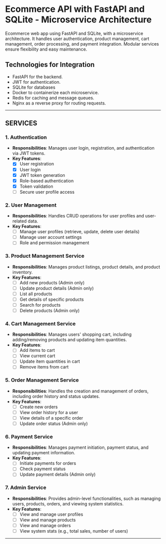 # Ecommerce API with FastAPI and SQLite - Microservice Architecture

Ecommerce web app using FastAPI and SQLite, with a microservice architecture. It handles user authentication, product management, cart management, order processing, and payment integration. Modular services ensure flexibility and easy maintenance.

## Technologies for Integration

- FastAPI for the backend.
- JWT for authentication.
- SQLite for databases
- Docker to containerize each microservice.
- Redis for caching and message queues.
- Nginx as a reverse proxy for routing requests.

---

## SERVICES

### 1. **Authentication**

- **Responsibilities**: Manages user login, registration, and authentication via JWT tokens.
- **Key Features**:
  - [x] User registration
  - [x] User login
  - [x] JWT token generation
  - [x] Role-based authentication
  - [x] Token validation
  - [ ] Secure user profile access

### 2. **User Management**

- **Responsibilities**: Handles CRUD operations for user profiles and user-related data.
- **Key Features**:
  - [ ] Manage user profiles (retrieve, update, delete user details)
  - [ ] Manage user account settings
  - [ ] Role and permission management

### 3. **Product Management Service**

- **Responsibilities**: Manages product listings, product details, and product inventory.
- **Key Features**:
  - [ ] Add new products (Admin only)
  - [ ] Update product details (Admin only)
  - [ ] List all products
  - [ ] Get details of specific products
  - [ ] Search for products
  - [ ] Delete products (Admin only)

### 4. **Cart Management Service**

- **Responsibilities**: Manages users' shopping cart, including adding/removing products and updating item quantities.
- **Key Features**:
  - [ ] Add items to cart
  - [ ] View current cart
  - [ ] Update item quantities in cart
  - [ ] Remove items from cart

### 5. **Order Management Service**

- **Responsibilities**: Handles the creation and management of orders, including order history and status updates.
- **Key Features**:
  - [ ] Create new orders
  - [ ] View order history for a user
  - [ ] View details of a specific order
  - [ ] Update order status (Admin only)

### 6. **Payment Service**

- **Responsibilities**: Manages payment initiation, payment status, and updating payment information.
- **Key Features**:
  - [ ] Initiate payments for orders
  - [ ] Check payment status
  - [ ] Update payment details (Admin only)

### 7. **Admin Service**

- **Responsibilities**: Provides admin-level functionalities, such as managing users, products, orders, and viewing system statistics.
- **Key Features**:
  - [ ] View and manage user profiles
  - [ ] View and manage products
  - [ ] View and manage orders
  - [ ] View system stats (e.g., total sales, number of users)

---
